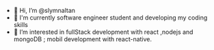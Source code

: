 - 👋 Hi, I’m @slymnaltan
- 🌱 I'm currently software engineer student and developing my coding skills
- 👀 I’m interested in fullStack development with react ,nodejs and mongoDB ;  mobil development with react-native.

